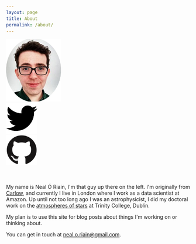 ```yaml
---
layout: page
title: About
permalink: /about/
---
```


<div class="figrow">
<div class="figcolumn">
  <img src="/images/n-o-r/me.png" style="width:150px">
</div>
<div class="figcolumn">
<div class="figrow">
  <a href="https://twitter.com/neal_o_r"><img src="/images/n-o-r/twitter-logo.jpg" style="width:85px"></a>
</div>
<div class="figrow">
  <a href="https://github.com/neal-o-r"><img src="/images/n-o-r/GitHubMark.png" style="width:85px"></a>
</div>
</div>
</div>


<br>
<br>


My name is Neal Ó Riain, I'm that guy up there on the left. I'm originally from [Carlow](https://en.wikipedia.org/wiki/Carlow), and currently I live in London where I work as a data scientist at Amazon. Up until not too long ago I was an astrophysicist, I did my doctoral work on the [atmospheres of stars](/images/n-o-r/thesis.pdf) at Trinity College, Dublin. 

My plan is to use this site for blog posts about things I'm working on or thinking about.

You can get in touch at [neal.o.riain@gmail.com](mailto:neal.o.riain@gmail.com).
